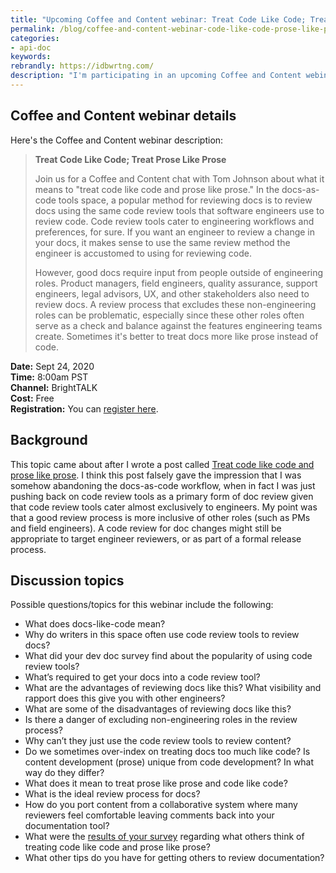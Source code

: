 ```yaml
---
title: "Upcoming Coffee and Content webinar: Treat Code Like Code; Treat Prose Like Prose"
permalink: /blog/coffee-and-content-webinar-code-like-code-prose-like-prose/
categories:
- api-doc
keywords:
rebrandly: https://idbwrtng.com/
description: "I'm participating in an upcoming Coffee and Content webinar called <a href='https://www.brighttalk.com/webcast/9273/425657'>Treat Code Like Code; Treat Prose Like Prose</a> on September 24, 2020, with Scott Abel and Patrick Bosek."
---
```


## Coffee and Content webinar details

Here's the Coffee and Content webinar description:

> **Treat Code Like Code; Treat Prose Like Prose**
>
> Join us for a Coffee and Content chat with Tom Johnson about what it means to "treat code like code and prose like prose." In the docs-as-code tools space, a popular method for reviewing docs is to review docs using the same code review tools that software engineers use to review code. Code review tools cater to engineering workflows and preferences, for sure. If you want an engineer to review a change in your docs, it makes sense to use the same review method the engineer is accustomed to using for reviewing code.
>
> However, good docs require input from people outside of engineering roles. Product managers, field engineers, quality assurance, support engineers, legal advisors, UX, and other stakeholders also need to review docs. A review process that excludes these non-engineering roles can be problematic, especially since these other roles often serve as a check and balance against the features engineering teams create. Sometimes it's better to treat docs more like prose instead of code.

**Date:** Sept 24, 2020 <br/>
**Time:** 8:00am PST <br/>
**Channel:** BrightTALK <br/>
**Cost:** Free <br/>
**Registration:** You can [register here](https://www.brighttalk.com/webcast/9273/425657).

## Background

This topic came about after I wrote a post called [Treat code like code and prose like prose](/blog/treat-code-like-code-and-prose-like-prose/#prose-like-prose). I think this post falsely gave the impression that I was somehow abandoning the docs-as-code workflow, when in fact I was just pushing back on code review tools as a primary form of doc review given that code review tools cater almost exclusively to engineers. My point was that a good review process is more inclusive of other roles (such as PMs and field engineers). A code review for doc changes might still be appropriate to target engineer reviewers, or as part of a formal release process.

## Discussion topics

Possible questions/topics for this webinar include the following:

* What does docs-like-code mean?
* Why do writers in this space often use code review tools to review docs?
* What did your dev doc survey find about the popularity of using code review tools?
* What’s required to get your docs into a code review tool?
* What are the advantages of reviewing docs like this? What visibility and rapport does this give you with other engineers?
* What are some of the disadvantages of reviewing docs like this?
* Is there a danger of excluding non-engineering roles in the review process?
* Why can’t they just use the code review tools to review content?
* Do we sometimes over-index on treating docs too much like code? Is content development (prose) unique from code development? In what way do they differ?
* What does it mean to treat prose like prose and code like code?
* What is the ideal review process for docs?
* How do you port content from a collaborative system where many reviewers feel comfortable leaving comments back into your documentation tool?
* What were the [results of your survey](/learnapidoc/docapis_trends.html#developer-documentation-trends-how-developer-documentation-trends-differ-from-general-technical-communication-trends) regarding what others think of treating code like code and prose like prose?
* What other tips do you have for getting others to review documentation?
